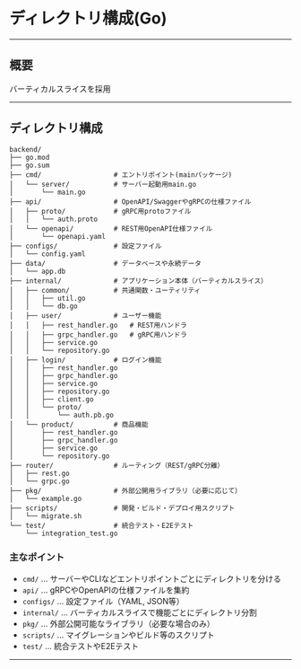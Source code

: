 # ディレクトリ構成(Go)

---

## 概要

バーティカルスライスを採用

---

## ディレクトリ構成

```
backend/
├── go.mod
├── go.sum
├── cmd/                  # エントリポイント(mainパッケージ)
│   └── server/           # サーバー起動用main.go
│       └── main.go
├── api/                  # OpenAPI/SwaggerやgRPCの仕様ファイル
│   ├── proto/            # gRPC用protoファイル
│   │   └── auth.proto
│   └── openapi/          # REST用OpenAPI仕様ファイル
│       └── openapi.yaml
├── configs/              # 設定ファイル
│   └── config.yaml
├── data/                 # データベースや永続データ
│   └── app.db
├── internal/             # アプリケーション本体（バーティカルスライス）
│   ├── common/           # 共通関数・ユーティリティ
│   │   ├── util.go
│   │   └── db.go
│   ├── user/             # ユーザー機能
│   │   ├── rest_handler.go   # REST用ハンドラ
│   │   ├── grpc_handler.go   # gRPC用ハンドラ
│   │   ├── service.go
│   │   └── repository.go
│   ├── login/            # ログイン機能
│   │   ├── rest_handler.go
│   │   ├── grpc_handler.go
│   │   ├── service.go
│   │   ├── repository.go
│   │   ├── client.go
│   │   └── proto/
│   │       └── auth.pb.go
│   └── product/          # 商品機能
│       ├── rest_handler.go
│       ├── grpc_handler.go
│       ├── service.go
│       └── repository.go
├── router/               # ルーティング（REST/gRPC分離）
│   ├── rest.go
│   └── grpc.go
├── pkg/                  # 外部公開用ライブラリ（必要に応じて）
│   └── example.go
├── scripts/              # 開発・ビルド・デプロイ用スクリプト
│   └── migrate.sh
└── test/                 # 統合テスト・E2Eテスト
    └── integration_test.go
```

### 主なポイント

- `cmd/` … サーバーやCLIなどエントリポイントごとにディレクトリを分ける
- `api/` … gRPCやOpenAPIの仕様ファイルを集約
- `configs/` … 設定ファイル（YAML, JSON等）
- `internal/` … バーティカルスライスで機能ごとにディレクトリ分割
- `pkg/` … 外部公開可能なライブラリ（必要な場合のみ）
- `scripts/` … マイグレーションやビルド等のスクリプト
- `test/` … 統合テストやE2Eテスト

---